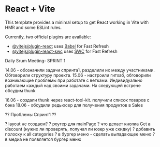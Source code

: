 # React + Vite

This template provides a minimal setup to get React working in Vite with HMR and some ESLint rules.

Currently, two official plugins are available:

- [@vitejs/plugin-react](https://github.com/vitejs/vite-plugin-react/blob/main/packages/plugin-react/README.md) uses [Babel](https://babeljs.io/) for Fast Refresh
- [@vitejs/plugin-react-swc](https://github.com/vitejs/vite-plugin-react-swc) uses [SWC](https://swc.rs/) for Fast Refresh


Daily Srum Meeting- SPRINT 1

14.06 - обозначили задачи спринта1, разделили их между участниками. Обговорили структуру проекта.
15.06 - настроили гитхаб, обговорили возникающие проблемы при работате с ветками. Индивидуально работаем каждый  над своими задачами. На следующей встрече обсудим thunk 

16.06 - создали thunk через react-tool-kit. получили список товаров с бэка
18.06 - обсудили редьюсер для получения продуктов в Sales



?? Проблемы Спринт1 ??

? layout не создаем?
? роутер  для mainPage
? что делает кнопка Get a discount (нужно ли проверять, получал ли юзер уже скидку)
? добавить полоску к all categories
? в бургер меню - сделать выпадающее меню
? в медиа не появляется бургер меню


